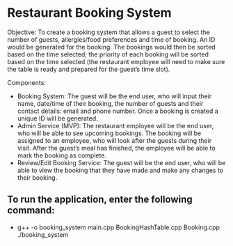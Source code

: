 # Restaurant Booking System

Objective: To create a booking system that allows a guest to select the number of guests, allergies/food preferences and time of booking. An ID would be generated for the booking. The bookings would then be sorted based on the time selected; the priority of each booking will be sorted based on the time selected (the restaurant employee will need to make sure the table is ready and prepared for the guest’s time slot).

Components:
- Booking System: The guest will be the end user, who will input their name, date/time of their booking, the number of guests and their contact details: email and phone number. Once a booking is created a unique ID will be generated.
- Admin Service (MVP): The restaurant employee will be the end user, who will be able to see upcoming bookings. The booking will be assigned to an employee, who will look after the guests during their visit. After the guest’s meal has finished, the employee will be able to mark the booking as complete.
- Review/Edit Booking Service: The guest will be the end user, who will be able to view the booking that they have made and make any changes to their booking.

## To run the application, enter the following command:
- g++ -o booking_system main.cpp BookingHashTable.cpp Booking.cpp 
./booking_system